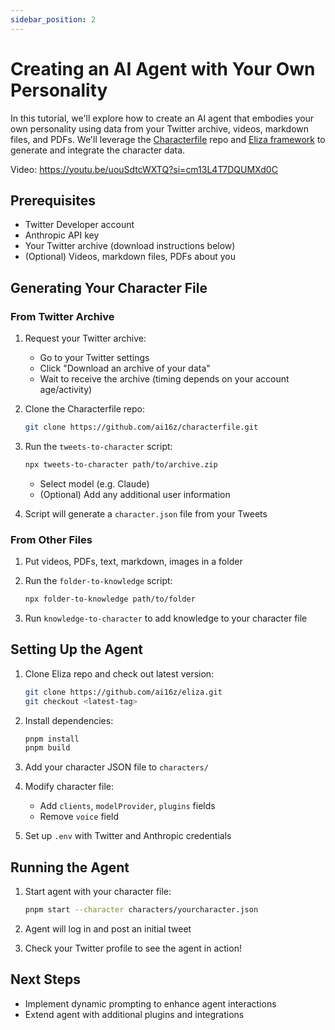 ```yaml
---
sidebar_position: 2
---
```


# Creating an AI Agent with Your Own Personality

In this tutorial, we'll explore how to create an AI agent that embodies your own personality using data from your Twitter archive, videos, markdown files, and PDFs. We'll leverage the [Characterfile](https://github.com/ai16z/characterfile) repo and [Eliza framework](https://github.com/ai16z/eliza) to generate and integrate the character data.

Video: https://youtu.be/uouSdtcWXTQ?si=cm13L4T7DQUMXd0C

## Prerequisites

- Twitter Developer account
- Anthropic API key
- Your Twitter archive (download instructions below)
- (Optional) Videos, markdown files, PDFs about you

## Generating Your Character File

### From Twitter Archive

1. Request your Twitter archive:

    - Go to your Twitter settings
    - Click "Download an archive of your data"
    - Wait to receive the archive (timing depends on your account age/activity)

2. Clone the Characterfile repo:

    ```bash
    git clone https://github.com/ai16z/characterfile.git
    ```

3. Run the `tweets-to-character` script:

    ```bash
    npx tweets-to-character path/to/archive.zip
    ```

    - Select model (e.g. Claude)
    - (Optional) Add any additional user information

4. Script will generate a `character.json` file from your Tweets

### From Other Files

1. Put videos, PDFs, text, markdown, images in a folder

2. Run the `folder-to-knowledge` script:

    ```bash
    npx folder-to-knowledge path/to/folder
    ```

3. Run `knowledge-to-character` to add knowledge to your character file

## Setting Up the Agent

1. Clone Eliza repo and check out latest version:

    ```bash
    git clone https://github.com/ai16z/eliza.git
    git checkout <latest-tag>
    ```

2. Install dependencies:

    ```bash
    pnpm install
    pnpm build
    ```

3. Add your character JSON file to `characters/`

4. Modify character file:

    - Add `clients`, `modelProvider`, `plugins` fields
    - Remove `voice` field

5. Set up `.env` with Twitter and Anthropic credentials

## Running the Agent

1. Start agent with your character file:

    ```bash
    pnpm start --character characters/yourcharacter.json
    ```

2. Agent will log in and post an initial tweet

3. Check your Twitter profile to see the agent in action!

## Next Steps

- Implement dynamic prompting to enhance agent interactions
- Extend agent with additional plugins and integrations
